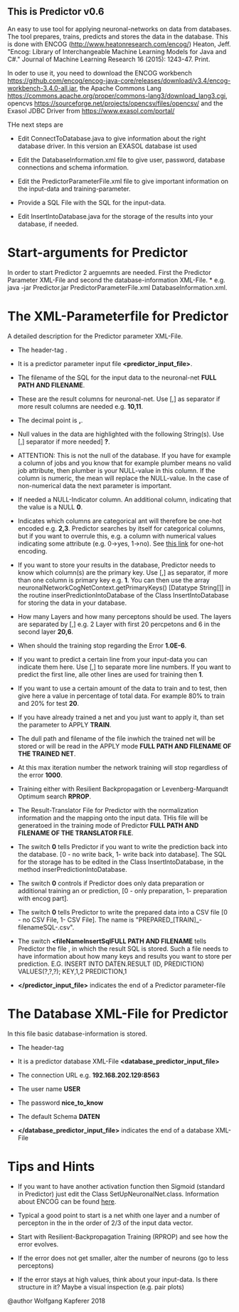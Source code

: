 ## This is Predictor v0.6

An easy to use tool for applying neuronal-networks on data from databases. The
tool prepares, trains, predicts and stores the data in the database. This is
done with ENCOG (http://www.heatonresearch.com/encog/) Heaton, Jeff. "Encog:
Library of Interchangeable Machine Learning Models for Java and C#." Journal
of Machine Learning Research 16 (2015): 1243-47. Print.

In oder to use it, you need to download the ENCOG workbench https://github.com/encog/encog-java-core/releases/download/v3.4/encog-workbench-3.4.0-all.jar, the Apache Commons Lang https://commons.apache.org/proper/commons-lang3/download_lang3.cgi, opencvs https://sourceforge.net/projects/opencsv/files/opencsv/ and the Exasol JDBC Driver from https://www.exasol.com/portal/


THe next steps are

- Edit ConnectToDatabase.java to give information about the right database
driver. In this version an EXASOL database ist used

- Edit the DatabaseInformation.xml file to give user, password, database
connections and schema information.

- Edit the PredictorParameterFile.xml file to give important information on
the input-data and training-parameter.

- Provide a SQL File with the SQL for the input-data.

- Edit InsertIntoDatabase.java for the storage of the results into your
database, if needed.

# Start-arguments for Predictor

In order to start Predictor 2 arguemnts are needed. First the Predictor
Parameter XML-File and second the database-information XML-File. * e.g. java
-jar Predictor.jar PredictorParameterFile.xml DatabaseInformation.xml.

# The XML-Parameterfile for Predictor

A detailed description for the Predictor parameter XML-File.


- The header-tag <b><?xml version="1.0" encoding="UTF-8"
standalone="yes"?></b>.

- It is a predictor parameter input file <b><predictor_input_file></b>.

- The filename of the SQL for the input data to the neuronal-net
<b><filenameSQL>FULL PATH AND FILENAME</filenameSQL></b>.

- These are the result columns for neuronal-net. Use [,] as separator if more
result columns are needed e.g. <b><resultcolumns>10,11</resultcolumns></b>.

- The decimal point is <b><decimalpoint>,</decimalpoint></b>.

- Null values in the data are highlighted with the following String(s). Use
[,] separator if more needed] <b><nullValues>?</nullValues></b>.

- ATTENTION: This is not the null of the database. If you have for example a
column of jobs and you know that for example plumber means no valid job
attribute, then plumber is your NULL-value in this column. If the column is
numeric, the mean will replace the NULL-value. In the case of non-numerical
data the next parameter is important.

- If needed a NULL-Indicator column. An additional column, indicating that
the value is a NULL <b><nullIndicatorColumn>0</nullIndicatorColumn></b>.


- Indicates which columns are categorical ant will therefore be one-hot
encoded e.g. <b><categoricalColumns>2,3</categoricalColumns></b>. Predictor
searches by itself for categorical columns, but if you want to overrule this,
e.g. a column with numerical values indicating some attribute (e.g. 0->yes,
1->no). See <a href="https://de.wikipedia.org/wiki/1-aus-n-Code">this
link</a> for one-hot encoding.


- If you want to store your results in the database, Predictor needs to know
which column(s) are the primary key. Use [,] as separator, if more than one
column is primary key e.g. <b><primaryKeyColumns>1</primaryKeyColumns></b>.
You can then use the array neuronalNetworkCogNetContext.getPrimaryKeys()
[Datatype String[]] in the routine inserPredictionIntoDatabase of the Class
InsertIntoDatabase for storing the data in your database.

- How many Layers and how many perceptons should be used. The layers are
separated by [,] e.g. 2 Layer with first 20 percpetons and 6 in the second
layer <b><neuronsInLayer>20,6</neuronsInLayer></b>.


- When should the training stop regarding the Error
<b><MaxError>1.0E-6</MaxError></b>.


- If you want to predict a certain line from your input-data you can indicate
them here. Use [,] to separate more line numbers. If you want to predict the
first line, alle other lines are used for training then
<b><lineToPredict>1</lineToPredict></b>.

- If you want to use a certain amount of the data to train and to test, then
give here a value in percentage of total data. For example 80% to train and
20% for test <b><ratioTestToTrain>20</ratioTestToTrain></b>.


- If you have already trained a net and you just want to apply it, than set
the parameter to APPLY <b><trainOrApplyMode>TRAIN</trainOrApplyMode></b>.


- The dull path and filename of the file inwhich the trained net will be
stored or will be read in the APPLY mode <b><trainedNetFile>FULL PATH AND
FILENAME OF THE TRAINED NET</trainedNetFile></b>.


- At this max iteration number the network training will stop regardless of
the error <b><maxIteration>1000</maxIteration></b>.

- Training either with Resilient Backpropagation or Levenberg-Marquandt
Optimum search <b><RPROPorLMA>RPROP</RPROPorLMA></b>.

- The Result-Translator File for Predictor with the normalization information
and the mapping onto the input data. THis file will be generatoed in the
training mode of Predictor <b> <resultTranslatorFile>FULL PATH AND FILENAME
OF THE TRANSLATOR FILE</resultTranslatorFile></b>.

- The switch <b><writeIntoDatabase>0</writeIntoDatabase></b> tells Predictor
if you want to write the prediction back into the database. [0 - no write
back, 1- write back into database]. The SQL for the storage has to be edited
in the Class InsertIntoDatabase, in the method inserPredictionIntoDatabase.

- The switch <b><onlyPrepareData>0</onlyPrepareData></b> controls if
Predictor does only data preparation or additional training an or prediction,
[0 - only preparation, 1- preparation with encog part].

- The switch <b><writePrepareDataIntoCSV>0</writePrepareDataIntoCSV></b>
tells Predictor to write the prepared data into a CSV file [0 - no CSV File,
1- CSV File]. The name is "PREPARED_[TRAIN]_-filenameSQL-.csv".

- The switch <b><fileNameInsertSqlFULL PATH AND FILENAME</fileNameInsertSql></b>
tells Predictor the file , in which the result SQL is stored. Such a file needs to
have information about how many keys and results you want to store per prediction.
E.G.
INSERT INTO DATEN.RESULT (ID, PREDICTION) VALUES(?,?,?);
KEY,1,2
PREDICTION,1 

- <b></predictor_input_file></b> indicates the end of a Predictor
parameter-file

# The Database XML-File for Predictor

In this file basic database-information is stored.

- The header-tag <b><?xml version="1.0" encoding="UTF-8"
standalone="yes"?></b>

- It is a predictor database XML-File <b><database_predictor_input_file></b>

- The connection URL e.g.
<b><connectionURL>192.168.202.129:8563</connectionURL></b>

- The user name <b><user>USER</user></b>

- The password <b><passwd>nice_to_know</passwd></b>

- The default Schema <b><schema>DATEN</schema></b>

- <b></database_predictor_input_file></b> indicates the end of a database
XML-File


#  Tips and Hints

- If you want to have another activation function then Sigmoid (standard in
Predictor) just edit the Class SetUpNeuronalNet.class. Information about
ENCOG can be found <a href="http://www.heatonresearch.com/encog/">here</a>.

- Typical a good point to start is a net whith one layer and a number of
percepton in the in the order of 2/3 of the input data vector.

- Start with Resilient-Backpropagation Training (RPROP) and see how the error
evolves.

- If the error does not get smaller, alter the number of neurons (go to less
perceptons)

- If the error stays at high values, think about your input-data. Is there
structure in it? Maybe a visual inspection (e.g. pair plots)



@author Wolfgang Kapferer 2018


